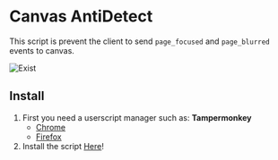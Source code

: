 # Canvas AntiDetect

This script is prevent the client to send `page_focused` and `page_blurred` events to canvas.

![Exist](https://raw.githubusercontent.com/imdonix/canvas-antidetect/master/doc/logger.png)

## Install

1. First you need a userscript manager such as: **Tampermonkey** 
    - [Chrome](https://chrome.google.com/webstore/detail/dhdgffkkebhmkfjojejmpbldmpobfkfo) 
    - [Firefox](https://addons.mozilla.org/en-US/firefox/addon/tampermonkey/)
2.  Install the script [Here](https://github.com/imdonix/canvas-antidetect/raw/master/antidetect.js)!
